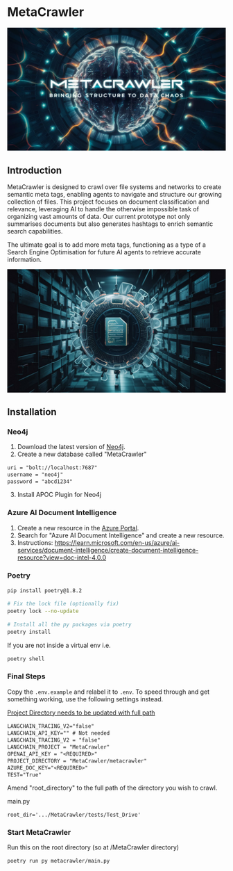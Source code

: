 # MetaCrawler
![MetaCrawler Cover](metacrawler_cover.jpeg)

## Introduction

MetaCrawler is designed to crawl over file systems and networks to create semantic meta tags, enabling agents to navigate and structure our growing collection of files. This project focuses on document classification and relevance, leveraging AI to handle the otherwise impossible task of organizing vast amounts of data. Our current prototype not only summarises documents but also generates hashtags to enrich semantic search capabilities. 

The ultimate goal is to add more meta tags, functioning as a type of a Search Engine Optimisation for future AI agents to retrieve accurate information. 


![MetaCrawler](MetaCrawler.jpeg)

## Installation
### Neo4j
1. Download the latest version of [Neo4j](https://neo4j.com/download/).
2. Create a new database called "MetaCrawler" 
```
uri = "bolt://localhost:7687"
username = "neo4j"
password = "abcd1234"
```
3. Install APOC Plugin for Neo4j
### Azure AI Document Intelligence
1. Create a new resource in the [Azure Portal](https://portal.azure.com/).
2. Search for "Azure AI Document Intelligence" and create a new resource.
3. Instructions: https://learn.microsoft.com/en-us/azure/ai-services/document-intelligence/create-document-intelligence-resource?view=doc-intel-4.0.0

### Poetry 
```angular2html
pip install poetry@1.8.2
```

```bash
# Fix the lock file (optionally fix)
poetry lock --no-update
```
```bash
# Install all the py packages via poetry
poetry install
```
If you are not inside a virtual env i.e.
```bash
poetry shell
```
### Final Steps
Copy the `.env.example` and relabel it to `.env`.
To speed through and get something working, use the following settings instead.

<u>Project Directory needs to be updated with full path</u>
```env
LANGCHAIN_TRACING_V2="false"
LANGCHAIN_API_KEY="" # Not needed 
LANGCHAIN_TRACING_V2 = "false"
LANGCHAIN_PROJECT = "MetaCrawler"
OPENAI_API_KEY = "<REQUIRED>" 
PROJECT_DIRECTORY = "MetaCrawler/metacrawler"
AZURE_DOC_KEY="<REQUIRED>"
TEST="True"
```
Amend "root_directory" to the full path of the directory you wish to crawl.

main.py
```
root_dir='.../MetaCrawler/tests/Test_Drive'

```
### Start MetaCrawler
Run this on the root directory (so at /MetaCrawler directory)
```bash
poetry run py metacrawler/main.py


```